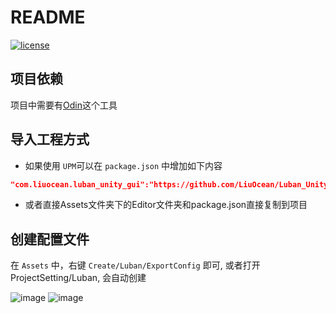 # README

[![license](http://img.shields.io/badge/license-MIT-blue.svg)](https://opensource.org/licenses/MIT)

## 项目依赖

项目中需要有[Odin](https://assetstore.unity.com/packages/tools/utilities/odin-inspector-and-serializer-89041)这个工具

## 导入工程方式

- 如果使用 `UPM`可以在 `package.json` 中增加如下内容

```json
"com.liuocean.luban_unity_gui":"https://github.com/LiuOcean/Luban_Unity_GUI.git?path=Assets/"
```

- 或者直接Assets文件夹下的Editor文件夹和package.json直接复制到项目

## 创建配置文件

在 `Assets` 中，右键 `Create/Luban/ExportConfig` 即可, 或者打开 ProjectSetting/Luban, 会自动创建


![image](https://github.com/LiuOcean/Luban_Unity_GUI/raw/main/Pics/GUI_Display.png)
![image](https://github.com/LiuOcean/Luban_Unity_GUI/raw/main/Pics/GUI_Display_2.png)
